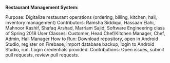 **Restaurant Management System:**


Purpose: Digitalize restaurant operations (ordering, billing, kitchen, hall, inventory management)
Contributors: Ramsha Siddiqui, Hassaan Elahi, Mahnoor Kashif, Shafaq Arshad, Marriam Sajid, Software Engineering class of Spring 2018
User Classes: Customer, Head Chef/Kitchen Manager, Chef, Admin, Hall Manager
How to Run: Download repository, open in Android Studio, register on Firebase, import database backup, login to Android Studio, run.  Login credentials provided.
Contributions: Open issues, submit pull requests, review pull requests.

